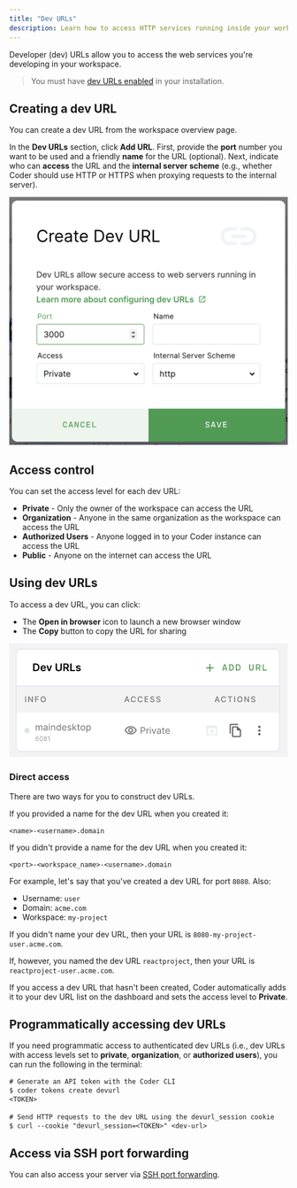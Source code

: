 ```yaml
---
title: "Dev URLs"
description: Learn how to access HTTP services running inside your workspace.
---
```


Developer (dev) URLs allow you to access the web services you're developing in
your workspace.

> You must have [dev URLs enabled](../admin/devurls.md) in your installation.

## Creating a dev URL

You can create a dev URL from the workspace overview page.

In the **Dev URLs** section, click **Add URL**. First, provide the **port**
number you want to be used and a friendly **name** for the URL (optional). Next,
indicate who can **access** the URL and the **internal server scheme** (e.g.,
whether Coder should use HTTP or HTTPS when proxying requests to the internal
server).

![Create a dev URL](../assets/workspaces/create-devurl.png)

## Access control

You can set the access level for each dev URL:

- **Private** - Only the owner of the workspace can access the URL
- **Organization** - Anyone in the same organization as the workspace can access
  the URL
- **Authorized Users** - Anyone logged in to your Coder instance can access the
  URL
- **Public** - Anyone on the internet can access the URL

## Using dev URLs

To access a dev URL, you can click:

- The **Open in browser** icon to launch a new browser window
- The **Copy** button to copy the URL for sharing

![Dev URLs List](../assets/workspaces/devurls.png)

### Direct access

There are two ways for you to construct dev URLs.

If you provided a name for the dev URL when you created it:

```text
<name>-<username>.domain
```

If you didn't provide a name for the dev URL when you created it:

```text
<port>-<workspace_name>-<username>.domain
```

For example, let's say that you've created a dev URL for port `8080`. Also:

- Username: `user`
- Domain: `acme.com`
- Workspace: `my-project`

If you didn't name your dev URL, then your URL is
`8080-my-project-user.acme.com`.

If, however, you named the dev URL `reactproject`, then your URL is
`reactproject-user.acme.com`.

If you access a dev URL that hasn't been created, Coder automatically adds it to
your dev URL list on the dashboard and sets the access level to **Private**.

## Programmatically accessing dev URLs

If you need programmatic access to authenticated dev URLs (i.e., dev URLs with
access levels set to **private**, **organization**, or **authorized users**),
you can run the following in the terminal:

```console
# Generate an API token with the Coder CLI
$ coder tokens create devurl
<TOKEN>

# Send HTTP requests to the dev URL using the devurl_session cookie
$ curl --cookie "devurl_session=<TOKEN>" <dev-url>
```

## Access via SSH port forwarding

You can also access your server via
[SSH port forwarding](ssh.md#forwarding-dev-urls).
